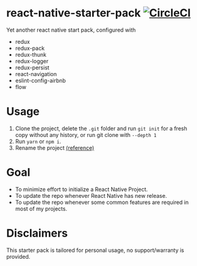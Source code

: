 # react-native-starter-pack [![CircleCI](https://circleci.com/gh/alvinthen/react-native-starter-pack.svg?style=svg)](https://circleci.com/gh/alvinthen/react-native-starter-pack)

Yet another react native start pack, configured with
* redux
* redux-pack
* redux-thunk
* redux-logger
* redux-persist
* react-navigation
* eslint-config-airbnb
* flow

# Usage
1. Clone the project, delete the `.git` folder and run `git init` for a fresh copy without any history, or run git clone with `--depth 1`
1. Run `yarn` or `npm i`.
1. Rename the project [(reference)](https://medium.com/the-react-native-log/how-to-rename-a-react-native-app-dafd92161c35)

# Goal
* To minimize effort to initialize a React Native Project.
* To update the repo whenever React Native has new release.
* To update the repo whenever some common features are required in most of my projects.

# Disclaimers
This starter pack is tailored for personal usage, no support/warranty is provided.
